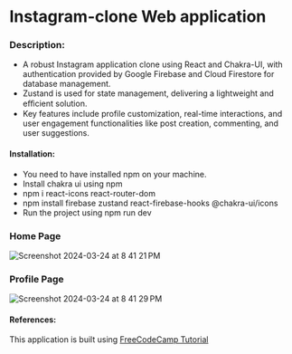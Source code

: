 # Instagram-clone Web application

### Description:
- A robust Instagram application clone using React and Chakra-UI, with authentication provided by Google Firebase and Cloud Firestore for database management.
- Zustand is used for state management, delivering a lightweight and eﬀicient solution.
- Key features include profile customization, real-time interactions, and user engagement functionalities like post creation, commenting, and user suggestions.
  
#### Installation: 
- You need to have installed npm on your machine.
- Install chakra ui using npm
- npm i react-icons react-router-dom
- npm install firebase zustand react-firebase-hooks @chakra-ui/icons
- Run the project using npm run dev

### Home Page
![Screenshot 2024-03-24 at 8 41 21 PM](https://github.com/Geni-96/Insta-clone/assets/122692904/b841e97f-d4e9-45c4-83cd-ac97265bf657)



### Profile Page
![Screenshot 2024-03-24 at 8 41 29 PM](https://github.com/Geni-96/Insta-clone/assets/122692904/cec415a1-d8b2-4e67-891a-d6e8e9d0c5ba)


#### References: 
This application is built using [FreeCodeCamp Tutorial](https://www.youtube.com/watch?v=RMScMwY2B6Q&t=8514s)

